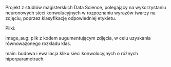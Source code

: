 Projekt z studiów magisterskich Data Science, polegający na wykorzystaniu neuronowych sieci konwolucyjnych w rozpoznaniu wyrazów twarzy na zdjęciu, poprzez klasyfikację odpowiedniej etykietu.

Pliki:

image_aug: plik z kodem augumentującym zdjęcia, w celu uzyskania równoważonego rozkładu klas.

main: budowa i ewaliacja kliku sieci konwolucyjnych o różnych hiperparametrach.
